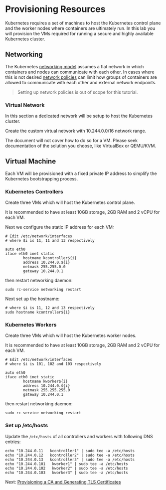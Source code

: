 # Provisioning Resources

Kubernetes requires a set of machines to host the Kubernetes control plane and the worker nodes where containers are ultimately run. In this lab you will provision the VMs required for running a secure and highly available Kubernetes cluster.

## Networking

The Kubernetes [networking model](https://kubernetes.io/docs/concepts/cluster-administration/networking/#kubernetes-model) assumes a flat network in which containers and nodes can communicate with each other. In cases where this is not desired [network policies](https://kubernetes.io/docs/concepts/services-networking/network-policies/) can limit how groups of containers are allowed to communicate with each other and external network endpoints.

> Setting up network policies is out of scope for this tutorial.

### Virtual Network

In this section a dedicated network will be setup to host the Kubernetes cluster.

Create the custom virtual network with 10.244.0.0/16 network range.

The document will not cover how to do so for a VM. Please seek documentation of the solution you choose, like VirtualBox or QEMU/KVM.

## Virtual Machine

Each VM will be provisioned with a fixed private IP address to simplify the Kubernetes bootstrapping process.

### Kubernetes Controllers

Create three VMs which will host the Kubernetes control plane.

It is recommended to have at least 10GB storage, 2GB RAM and 2 vCPU for each VM.

Next we configure the static IP address for each VM:

```
# Edit /etc/network/interfaces
# where $i is 11, 11 and 13 respectively

auto eth0
iface eth0 inet static
        hostname kcontroller${i}
        address 10.244.0.${i}
        netmask 255.255.0.0
        gateway 10.244.0.1
```

then restart networking daemon:

```
sudo rc-service networking restart
```

Next set up the hostname:

```
# where $i is 11, 12 and 13 respectively
sudo hostname kcontroller${i}
```

### Kubernetes Workers

Create three VMs which will host the Kubernetes worker nodes.

It is recommended to have at least 10GB storage, 2GB RAM and 2 vCPU for each VM.

```
# Edit /etc/network/interfaces
# where $i is 101, 102 and 103 respectively

auto eth0
iface eth0 inet static
        hostname kworker${i}
        address 10.244.0.${i}
        netmask 255.255.255.0
        gateway 10.244.0.1
```

then restart networking daemon:

```
sudo rc-service networking restart
```

### Set up /etc/hosts

Update the `/etc/hosts` of all controllers and workers with following DNS entries:

```
echo "10.244.0.11   kcontroller1" | sudo tee -a /etc/hosts
echo "10.244.0.12   kcontroller2" | sudo tee -a /etc/hosts
echo "10.244.0.13   kcontroller3" | sudo tee -a /etc/hosts
echo "10.244.0.101   kworker1" | sudo tee -a /etc/hosts
echo "10.244.0.102   kworker2" | sudo tee -a /etc/hosts
echo "10.244.0.103   kworker3" | sudo tee -a /etc/hosts
```

Next: [Provisioning a CA and Generating TLS Certificates](04-certificate-authority.md)
